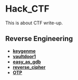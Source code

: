 # Hack_CTF
This is about CTF write-up.

## Reverse Engineering
* **[keygenme](./keygenme/README.md)**
* **[vaultdoor1](./vault_door_1/README.md)**
* **[easy_as_gdb](./easy_as_gdb/README.md)**
* **[reverse_cipher](./reverse_cipher/README.md)**
* **[OTP](./OTP/README.md)**